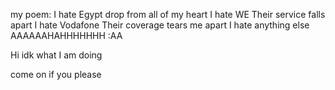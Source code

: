 
my poem:
I hate Egypt
drop from all of my heart
I hate WE
Their service falls apart
I hate Vodafone
Their coverage tears me apart
I hate anything else
AAAAAAHAHHHHHHH :AA

Hi idk what I am doing

come on if you please 